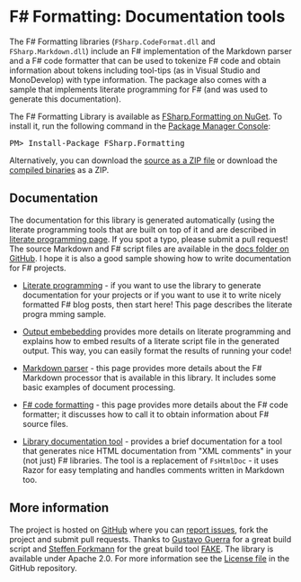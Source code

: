 ﻿F# Formatting: Documentation tools
==================================

The F# Formatting libraries (`FSharp.CodeFormat.dll` and `FSharp.Markdown.dll`) include 
an F# implementation of the Markdown parser and a F# code formatter that can be used to tokenize F# 
code and obtain information about tokens including tool-tips (as in Visual Studio and MonoDevelop) 
with type information. The package also comes with a sample that implements literate programming for F#
(and was used to generate this documentation).

<div class="row">
  <div class="span1"></div>
  <div class="span6">
    <div class="well well-small" id="nuget">
      The F# Formatting Library is available as <a href="https://nuget.org/packages/FSharp.Formatting">FSharp.Formatting on NuGet</a>.
      To install it, run the following command in the <a href="http://docs.nuget.org/docs/start-here/using-the-package-manager-console">Package Manager Console</a>:
      <pre>PM> Install-Package FSharp.Formatting</pre>
    </div>
  </div>
  <div class="span1"></div>
</div>

Alternatively, you can download the [source as a ZIP file](https://github.com/tpetricek/FSharp.Formatting/zipball/master)
or download the [compiled binaries](https://github.com/tpetricek/FSharp.Formatting/archive/release.zip) as a ZIP.

Documentation
-------------

The documentation for this library is generated automatically (using the literate programming 
tools that are built on top of it and are described in [literate programming page](literate.html).
If you spot a typo, please submit a pull request! The source Markdown and F# script files are
available in the [docs folder on GitHub](https://github.com/tpetricek/FSharp.Formatting/tree/master/docs).
I hope it is also a good sample showing how to write documentation for F# projects.

 - [Literate programming](literate.html) - if you want to use the library to generate documentation
   for your projects or if you want to use it to write nicely formatted F# blog posts, then
   start here! This page describes the literate progra mming sample. 
   
 - [Output embebedding](evaluation.html) provides more details on literate programming and
   explains how to embed results of a literate script file in the generated output. This way,
   you can easily format the results of running your code!

 - [Markdown parser](markdown.html) - this page provides more details about the F# Markdown
   processor that is available in this library. It includes some basic examples of
   document processing.

 - [F# code formatting](codeformat.html) - this page provides more details about the F# code
   formatter; it discusses how to call it to obtain information about F# source files.

 - [Library documentation tool](metadata.html) - provides a brief documentation for a tool
   that generates nice HTML documentation from "XML comments" in your (not just) F# libraries.
   The tool is a replacement of `FsHtmlDoc` - it uses Razor for easy templating and handles
   comments written in Markdown too. 

More information
----------------

The project is hosted on [GitHub](https://github.com/tpetricek/FSharp.Formatting) where you can 
[report issues](https://github.com/tpetricek/FSharp.Formatting/issues), fork the project and submit pull requests.
Thanks to [Gustavo Guerra](https://github.com/ovatsus) for a great build script and 
[Steffen Forkmann](https://github.com/forki) for the great build tool [FAKE](https://github.com/fsharp/FAKE).
The library is available under Apache 2.0. For more information see the 
[License file](https://github.com/tpetricek/FSharp.Formatting/blob/master/LICENSE.md) in the GitHub repository.
